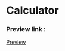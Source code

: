 # Calculator
### Preview link :
[Preview](https://htmlpreview.github.io/?https://github.com/gduke-k/Simple-Calculator/blob/main/calculator.html)
